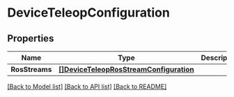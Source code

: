 # DeviceTeleopConfiguration

## Properties

Name | Type | Description | Notes
------------ | ------------- | ------------- | -------------
**RosStreams** | [**[]DeviceTeleopRosStreamConfiguration**](DeviceTeleopRosStreamConfiguration.md) |  | [optional] 

[[Back to Model list]](../README.md#documentation-for-models) [[Back to API list]](../README.md#documentation-for-api-endpoints) [[Back to README]](../README.md)


